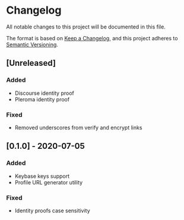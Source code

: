 # Changelog
All notable changes to this project will be documented in this file.

The format is based on [Keep a Changelog](https://keepachangelog.com/en/1.0.0/),
and this project adheres to [Semantic Versioning](https://semver.org/spec/v2.0.0.html).

## [Unreleased]
### Added
- Discourse identity proof
- Pleroma identity proof
### Fixed
- Removed underscores from verify and encrypt links 

## [0.1.0] - 2020-07-05
### Added
- Keybase keys support
- Profile URL generator utility
### Fixed
- Identity proofs case sensitivity
